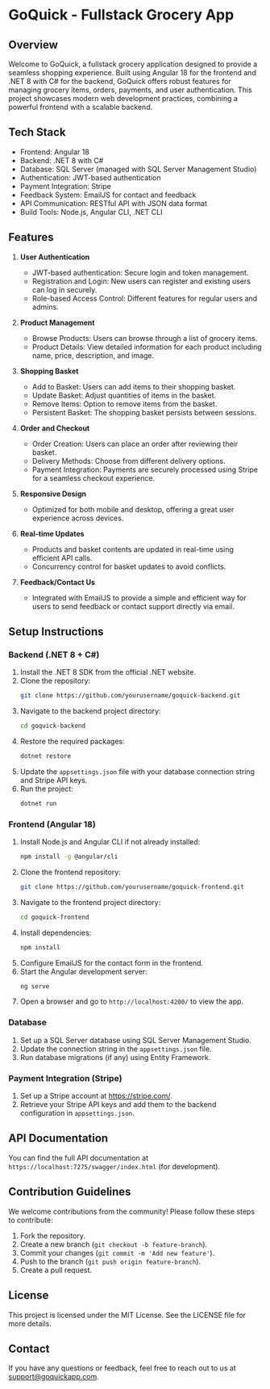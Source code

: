 # GoQuick - Fullstack Grocery App

## Overview

Welcome to GoQuick, a fullstack grocery application designed to provide a seamless shopping experience. Built using Angular 18 for the frontend and .NET 8 with C# for the backend, GoQuick offers robust features for managing grocery items, orders, payments, and user authentication. This project showcases modern web development practices, combining a powerful frontend with a scalable backend.

## Tech Stack

- Frontend: Angular 18
- Backend: .NET 8 with C#
- Database: SQL Server (managed with SQL Server Management Studio)
- Authentication: JWT-based authentication
- Payment Integration: Stripe
- Feedback System: EmailJS for contact and feedback
- API Communication: RESTful API with JSON data format
- Build Tools: Node.js, Angular CLI, .NET CLI

## Features

1. **User Authentication**

   - JWT-based authentication: Secure login and token management.
   - Registration and Login: New users can register and existing users can log in securely.
   - Role-based Access Control: Different features for regular users and admins.

2. **Product Management**

   - Browse Products: Users can browse through a list of grocery items.
   - Product Details: View detailed information for each product including name, price, description, and image.

3. **Shopping Basket**

   - Add to Basket: Users can add items to their shopping basket.
   - Update Basket: Adjust quantities of items in the basket.
   - Remove Items: Option to remove items from the basket.
   - Persistent Basket: The shopping basket persists between sessions.

4. **Order and Checkout**

   - Order Creation: Users can place an order after reviewing their basket.
   - Delivery Methods: Choose from different delivery options.
   - Payment Integration: Payments are securely processed using Stripe for a seamless checkout experience.

5. **Responsive Design**

   - Optimized for both mobile and desktop, offering a great user experience across devices.

6. **Real-time Updates**

   - Products and basket contents are updated in real-time using efficient API calls.
   - Concurrency control for basket updates to avoid conflicts.

7. **Feedback/Contact Us**
   - Integrated with EmailJS to provide a simple and efficient way for users to send feedback or contact support directly via email.

## Setup Instructions

### Backend (.NET 8 + C#)

1. Install the .NET 8 SDK from the official .NET website.
2. Clone the repository:
   ```bash
   git clone https://github.com/yourusername/goquick-backend.git
   ```
3. Navigate to the backend project directory:
   ```bash
   cd goquick-backend
   ```
4. Restore the required packages:
   ```bash
   dotnet restore
   ```
5. Update the `appsettings.json` file with your database connection string and Stripe API keys.
6. Run the project:
   ```bash
   dotnet run
   ```

### Frontend (Angular 18)

1. Install Node.js and Angular CLI if not already installed:
   ```bash
   npm install -g @angular/cli
   ```
2. Clone the frontend repository:
   ```bash
   git clone https://github.com/yourusername/goquick-frontend.git
   ```
3. Navigate to the frontend project directory:
   ```bash
   cd goquick-frontend
   ```
4. Install dependencies:
   ```bash
   npm install
   ```
5. Configure EmailJS for the contact form in the frontend.
6. Start the Angular development server:
   ```bash
   ng serve
   ```
7. Open a browser and go to `http://localhost:4200/` to view the app.

### Database

1. Set up a SQL Server database using SQL Server Management Studio.
2. Update the connection string in the `appsettings.json` file.
3. Run database migrations (if any) using Entity Framework.

### Payment Integration (Stripe)

1. Set up a Stripe account at https://stripe.com/.
2. Retrieve your Stripe API keys and add them to the backend configuration in `appsettings.json`.

## API Documentation

You can find the full API documentation at `https://localhost:7275/swagger/index.html` (for development).

## Contribution Guidelines

We welcome contributions from the community! Please follow these steps to contribute:

1. Fork the repository.
2. Create a new branch (`git checkout -b feature-branch`).
3. Commit your changes (`git commit -m 'Add new feature'`).
4. Push to the branch (`git push origin feature-branch`).
5. Create a pull request.

## License

This project is licensed under the MIT License. See the LICENSE file for more details.

## Contact

If you have any questions or feedback, feel free to reach out to us at support@goquickapp.com.
